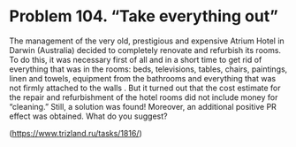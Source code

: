 # Problem 104. “Take everything out”

The management of the very old, prestigious and expensive Atrium Hotel in Darwin (Australia) decided to completely renovate and refurbish its rooms. To do this, it was necessary first of all and in a short time to get rid of everything that was in the rooms: beds, televisions, tables, chairs, paintings, linen and towels, equipment from the bathrooms and everything that was not firmly attached to the walls . But it turned out that the cost estimate for the repair and refurbishment of the hotel rooms did not include money for “cleaning.” Still, a solution was found! Moreover, an additional positive PR effect was obtained. What do you suggest?

(https://www.trizland.ru/tasks/1816/)